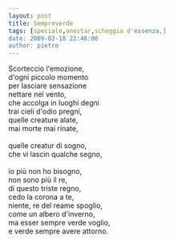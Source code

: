 ```yaml
---
layout: post
title: Sempreverde
tags: [speciale,onestar,scheggia d'essenza,]
date: 2009-02-18 22:46:00
author: pietro
---
```

Scorteccio l'emozione,<br/>d'ogni piccolo momento<br/>per lasciare sensazione<br/>nettare nel vento,<br/>che accolga in luoghi degni<br/>trai cieli d'odio pregni,<br/>quelle creature alate,<br/>mai morte mai rinate,<br/><br/>quelle creatur di sogno,<br/>che vi lascin qualche segno,<br/><br/>io più non ho bisogno,<br/>non sono più il re,<br/>di questo triste regno,<br/>cedo la corona a te,<br/>niente, re del reame spoglio,<br/>come un albero d'inverno,<br/>ma esser sempre verde voglio,<br/>e verde sempre avere attorno.
